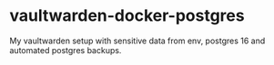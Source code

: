 # vaultwarden-docker-postgres

My vaultwarden setup with sensitive data from env, postgres 16 and automated postgres backups.
